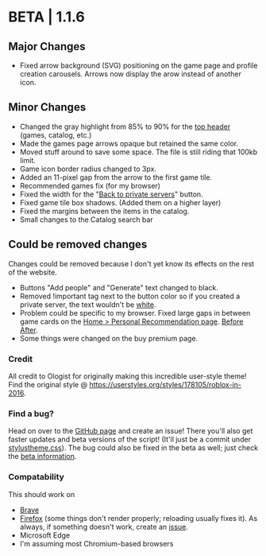 # BETA | 1.1.6
## Major Changes
- Fixed arrow background (SVG) positioning on the game page and profile creation carousels. Arrows now display the arow instead of another icon. 
## Minor Changes 
- Changed the gray highlight from 85% to 90% for the [top header](https://i.ibb.co/r5tKqKX/image.png) (games, catalog, etc.) 
- Made the games page arrows opaque but retained the same color. 
- Moved stuff around to save some space. The file is still riding that 100kb limit. 
- Game icon border radius changed to 3px.  
- Added an 11-pixel gap from the arrow to the first game tile. 
- Recommended games fix (for my browser)
- Fixed the width for the "[Back to private servers](https://imgur.com/a/JBuWZHp)" button.
- Fixed game tile box shadows. (Added them on a higher layer)
- Fixed the margins between the items in the catalog. 
- Small changes to the Catalog search bar
## Could be removed changes
Changes could be removed because I don't yet know its effects on the rest of the website.
- Buttons "Add people" and "Generate" text changed to black. 
- Removed !important tag next to the button color so if you created a private server, the text wouldn't be [white](https://i.ibb.co/PN8f5D7/image.png). 
- Problem could be specific to my browser. Fixed large gaps in between game cards on the [Home > Personal Recommendation page](https://www.roblox.com/discover#/sortName/v2/Recommended%20For%20You). [Before](https://i.ibb.co/NVQQkd6/image.png) [After](https://ibb.co/sVd9v8f).
- Some things were changed on the buy premium page. 

### Credit
All credit to Ologist for originally making this incredible user-style theme!
Find the original style @ https://userstyles.org/styles/178105/roblox-in-2016.
### Find a bug?
Head on over to the [GitHub page](https://github.com/anthony1x6000/ROBLOX2016stylus) and create an issue! There you'll also get faster updates and beta versions of the script! (It'll just be a commit under [stylustheme.css](https://github.com/anthony1x6000/ROBLOX2016stylus/blob/main/stylustheme.css)). The bug could also be fixed in the beta as well; just check the [beta information](https://github.com/anthony1x6000/ROBLOX2016stylus/blob/main/unreleasedChanges.md#beta--116).
### Compatability
This should work on 
- [Brave](https://brave.com/)
- [Firefox](https://firefox.com/) (some things don't render properly; reloading usually fixes it). 
As always, if something doesn't work, create an [issue](https://github.com/anthony1x6000/ROBLOX2016stylus/issues).
- Microsoft Edge
- I'm assuming most Chromium-based browsers